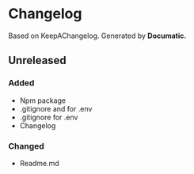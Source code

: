# Changelog

Based on KeepAChangelog.
Generated by **Documatic.**

## Unreleased

### Added

* Npm package
* .gitignore and for .env
* .gitignore for .env
* Changelog

### Changed

* Readme.md
